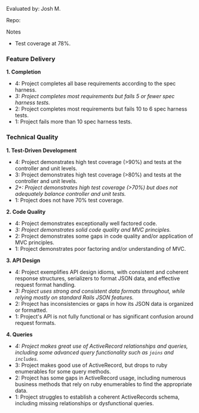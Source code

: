 Evaluated by: Josh M.

Repo:

Notes

- Test coverage at 78%.

### Feature Delivery

**1. Completion**

* 4: Project completes all base requirements according to the spec harness.
* *3: Project completes most requirements but fails 5 or fewer spec harness tests.*
* 2: Project completes most requirements but fails 10 to 6 spec harness tests.
* 1: Project fails more than 10 spec harness tests.

### Technical Quality

**1. Test-Driven Development**

* 4: Project demonstrates high test coverage (>90%) and tests at the controller and unit levels.
* 3: Project demonstrates high test coverage (>80%) and tests at the controller and unit levels.
* *2+: Project demonstrates high test coverage (>70%) but does not adequately balance controller and unit tests.*
* 1: Project does not have 70% test coverage.

**2. Code Quality**

* 4: Project demonstrates exceptionally well factored code.
* *3: Project demonstrates solid code quality and MVC principles.*
* 2: Project demonstrates some gaps in code quality and/or application of MVC principles.
* 1: Project demonstrates poor factoring and/or understanding of MVC.

**3. API Design**

* 4: Project exemplifies API design idioms, with consistent and coherent response structures, serializers to format JSON data, and effective request format handling.
* *3: Project uses strong and consistent data formats throughout, while relying mostly on standard Rails JSON features.*
* 2: Project has inconsistencies or gaps in how its JSON data is organized or formatted.
* 1: Project's API is not fully functional or has significant confusion around request formats.

**4. Queries**

* *4: Project makes great use of ActiveRecord relationships and queries, including some advanced query functionality such as `joins` and `includes`.*
* 3: Project makes good use of ActiveRecord, but drops to ruby enumerables for some query methods.
* 2: Project has some gaps in ActiveRecord usage, including numerous business methods that rely on ruby enumerables to find the appropriate data.
* 1: Project struggles to establish a coherent ActiveRecords schema, including missing relationships or dysfunctional queries.
